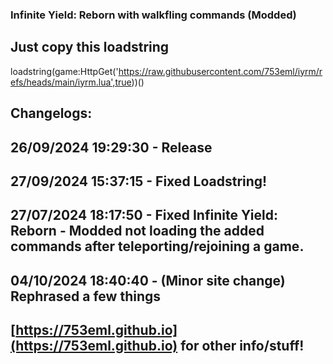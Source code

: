 ### Infinite Yield: Reborn with walkfling commands (Modded)

## Just copy this loadstring

loadstring(game:HttpGet('https://raw.githubusercontent.com/753eml/iyrm/refs/heads/main/iyrm.lua',true))()

## Changelogs:

## 26/09/2024 19:29:30 - Release

## 27/09/2024 15:37:15 - Fixed Loadstring!

## 27/07/2024 18:17:50 - Fixed Infinite Yield: Reborn - Modded not loading the added commands after teleporting/rejoining a game.

## 04/10/2024 18:40:40 - (Minor site change) Rephrased a few things
## [https://753eml.github.io](https://753eml.github.io) for other info/stuff!
